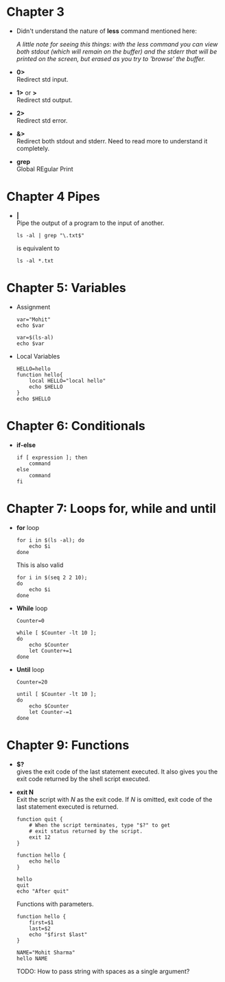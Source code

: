 # Chapter 3

- Didn't understand the nature of **less** command mentioned here:

    *A little note for seeing this things: with the less command you can view both stdout (which will remain on the buffer) and the stderr that will be printed on the screen, but erased as you try to 'browse' the buffer.*

- **0>**  
    Redirect std input.

- **1>** or **>**  
    Redirect std output.

- **2>**  
    Redirect std error.

- **&>**  
    Redirect both stdout and stderr. Need to read more to understand it completely.

- **grep**  
    Global REgular Print

# Chapter 4 Pipes
- **|**  
    Pipe the output of a program to the input of another.

    ```
    ls -al | grep "\.txt$"
    ```

    is equivalent to

    ```
    ls -al *.txt
    ``` 
# Chapter 5: Variables
- Assignment  

    ```
    var="Mohit"
    echo $var
    ```

    ```
    var=$(ls-al)
    echo $var
    ```

- Local Variables

    ```
    HELLO=hello
    function hello{
        local HELLO="local hello"
        echo $HELLO
    }
    echo $HELLO
    ```

# Chapter 6: Conditionals
 - **if-else**  

    ```
    if [ expression ]; then
        command
    else
        command
    fi
    ```

# Chapter 7: Loops for, while and until

- **for** loop  

    ```
    for i in $(ls -al); do
        echo $i
    done
    ```

    This is also valid

    ```
    for i in $(seq 2 2 10);
    do
        echo $i
    done
    ```

- **While** loop

    ``` 
    Counter=0

    while [ $Counter -lt 10 ];
    do
        echo $Counter
        let Counter+=1
    done
    ```

- **Until** loop

    ```
    Counter=20

    until [ $Counter -lt 10 ];
    do
        echo $Counter
        let Counter-=1
    done
    ```

# Chapter 9: Functions

- **$?**  
    gives the exit code of the last statement executed. It also gives you the exit code returned by the
    shell script executed.
- **exit N**  
    Exit the script with *N* as the exit code. If *N* is omitted, exit code of the last statement executed is returned.

    ```
    function quit {
        # When the script terminates, type "$?" to get
        # exit status returned by the script.
        exit 12
    }

    function hello {
        echo hello
    }

    hello
    quit
    echo "After quit"
    ```

    Functions with parameters.

    ```
    function hello {
        first=$1
        last=$2
        echo "$first $last"
    }

    NAME="Mohit Sharma"
    hello NAME
    ```
    TODO: How to pass string with spaces as a single argument?
